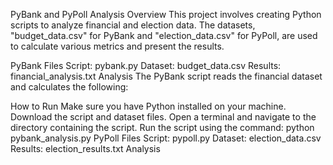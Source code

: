 PyBank and PyPoll Analysis
Overview
This project involves creating Python scripts to analyze financial and election data. The datasets, "budget_data.csv" for PyBank and "election_data.csv" for PyPoll, are used to calculate various metrics and present the results.

PyBank
Files
Script: pybank.py
Dataset: budget_data.csv
Results: financial_analysis.txt
Analysis
The PyBank script reads the financial dataset and calculates the following:


How to Run
Make sure you have Python installed on your machine.
Download the script and dataset files.
Open a terminal and navigate to the directory containing the script.
Run the script using the command: python pybank_analysis.py
PyPoll
Files
Script: pypoll.py
Dataset: election_data.csv
Results: election_results.txt
Analysis

